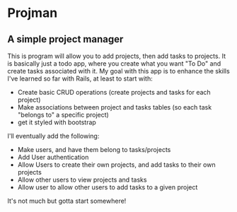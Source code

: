 # Projman
## A simple project manager
This is program will allow you to add projects, then add tasks to projects.
It is basically just a todo app, where you create what you want "To Do" and create tasks associated with it.
My goal with this app is to enhance the skills I've learned so far with Rails, at least to start with:
* Create basic CRUD operations (create projects and tasks for each project)
* Make associations between project and tasks tables (so each task "belongs to" a specific project)
* get it styled with bootstrap

I'll eventually add the following:
* Make users, and have them belong to tasks/projects
* Add User authentication
* Allow Users to create their own projects, and add tasks to their own projects
* Allow other users to view projects and tasks
* Allow user to allow other users to add tasks to a given project

It's not much but gotta start somewhere!
